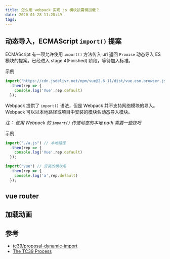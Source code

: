 ```yaml
---
title: 怎么用 webpack 实现 js 模块按需懒加载？
date: 2020-01-28 11:28:49
tags:
---
```

## 动态导入，ECMAScript `import()` 提案
ECMAScript 有一项允许使用 `import()` 方法传入 url 返回 `Promise` 动态导入 ES 模块的提案。已经进入 stage 4(Finished) 阶段，等待加入标准。

示例
```javascript
import("https://cdn.jsdelivr.net/npm/vue@2.6.11/dist/vue.esm.browser.js")
  .then(rep => { 
    console.log('Vue',rep.default)
  });
```

Webpack 提供了 `import()` 语法，但是 Webpack 并不支持网络模块的导入。 Webpack 可以以本地路径或项目中安装的模块名动态导入模块。

*注： 使用 Webpack 的 `import()` 传递动态的本地 path 需要一些技巧*

示例
```javascript
import("./a.js") // 本地路径
  .then(rep => { 
    console.log('Vue',rep.default)
  });

import("vue") // 安装的模块名
  .then(rep => { 
    console.log('a',rep.default)
  });
```

##  vue router


## 加载动画



## 参考
- [tc39/proposal-dynamic-import](https://github.com/tc39/proposal-dynamic-import)
- [The TC39 Process](https://tc39.es/process-document/)